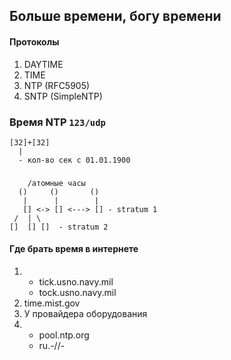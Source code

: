 ## Больше времени, богу времени

#### Протоколы
1. DAYTIME
1. TIME
1. NTP (RFC5905)
1. SNTP (SimpleNTP) 

### Время NTP `123/udp`
```
[32]+[32]
  |
  - кол-во сек с 01.01.1900
```

### 
```
    /атомные часы
  ()     ()       ()
   |      |        |
   [] <-> [] <---> [] - stratum 1
 /  | \
[]  [] []  - stratum 2
```

#### Где брать время в интернете
1. 
	* tick.usno.navy.mil
	* tock.usno.navy.mil
2. time.mist.gov
3. У провайдера оборудования
4.
	* pool.ntp.org
   	* ru.-//-

